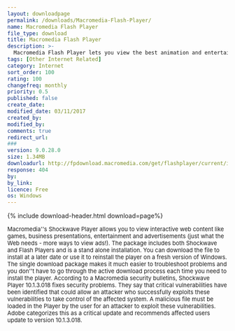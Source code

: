 ```yaml
---
layout: downloadpage
permalink: /downloads/Macromedia-Flash-Player/
name: Macromedia Flash Player
file_type: download
title: Macromedia Flash Player
description: >-
  Macromedia Flash Player lets you view the best animation and entertainment on the Web
tags: [Other Internet Related]
category: Internet
sort_order: 100
rating: 100
changefreq: monthly
priority: 0.5
published: false
create_date:
modified_date: 03/11/2017
created_by:
modified_by:
comments: true
redirect_url:
###
version: 9.0.28.0
size: 1.34MB
downloadurl: http://fpdownload.macromedia.com/get/flashplayer/current/install_flash_player.exe
response: 404
by:
by_link:
licence: Free
os: Windows
---
```


{% include download-header.html download=page%}

<p style="fix-download-text !important">
<p><font size="2">Macromedia''s Shockwave Player allows you to view interactive web content like games, business presentations, entertainment and advertisements (just what the Web needs - more ways to view ads!). The package includes both Shockwave and Flash Players and is a stand alone installation. You can download the file to install at a later date or use it to reinstall the player on a fresh version of Windows. The single download package makes it much easier to troubleshoot problems and you don''t have to go through the active download process each time you need to install the player. According to a Macromedia security bulletins, Shockwave Player 10.1.3.018 fixes security problems. They say that critical vulnerabilities have been identified that could allow an attacker who successfully exploits these vulnerabilities to take control of the affected system. A malicious file must be loaded in the Player by the user for an attacker to exploit these vulnerabilities. Adobe categorizes this as a critical update and recommends affected users update to version 10.1.3.018.</font></p></p>
